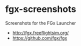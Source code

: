 # fgx-screenshots

Screenshots for the FGx Launcher
* http://fgx.freeflightsim.org/
* https://github.com/fgx/fgx

